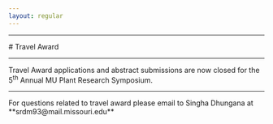 ```yaml
---
layout: regular
---
```


<hr style="clear: both;" />
# Travel Award
<hr style="clear: both;" />
Travel Award applications and abstract submissions are now closed for the 5<sup>th</sup> Annual MU Plant Research Symposium. 
<hr style="clear: both;" />
For questions related to travel award please email to Singha Dhungana at **srdm93@mail.missouri.edu**
